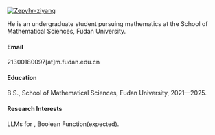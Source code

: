

[![Zepyhr-ziyang](https://img.shields.io/badge/ziyang-github-blue?logo=github)](https://github.com/Zepyhr-ziyang)

He is an undergraduate student pursuing mathematics at the School of Mathematical Sciences, Fudan University.

#### Email
21300180097[at]m.fudan.edu.cn

#### Education
B.S., School of Mathematical Sciences, Fudan University, 2021—2025.

#### Research Interests
LLMs for , Boolean Function(expected).

